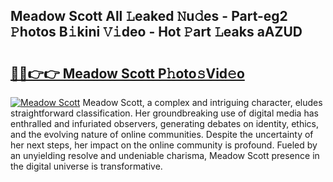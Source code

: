 ## Meadow Scott All 𝙻eaked 𝙽u𝚍es - Part-eg2 𝙿hotos B𝚒kini 𝚅𝚒deo - Hot 𝙿art 𝙻eaks aAZUD

# <h2><a href="http://ld1uv4.urlbe.top/?page=Meadow+Scott">🔗🔗👉👉 Meadow Scott P𝚑oto𝚜Vid𝚎o</a></h2>

[![Meadow Scott](https://i.imgur.com/eBuTRDB.gif)](http://ld1uv4.urlbe.top/?page=Meadow+Scott)
Meadow Scott, a complex and intriguing character, eludes straightforward classification. Her groundbreaking use of digital media has enthralled and infuriated observers, generating debates on identity, ethics, and the evolving nature of online communities. Despite the uncertainty of her next steps, her impact on the online community is profound. Fueled by an unyielding resolve and undeniable charisma, Meadow Scott presence in the digital universe is transformative.
